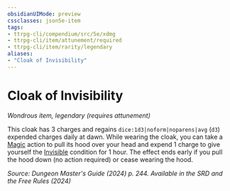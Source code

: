 ```yaml
---
obsidianUIMode: preview
cssclasses: json5e-item
tags:
- ttrpg-cli/compendium/src/5e/xdmg
- ttrpg-cli/item/attunement/required
- ttrpg-cli/item/rarity/legendary
aliases: 
- "Cloak of Invisibility"
---
```

# Cloak of Invisibility
*Wondrous item, legendary (requires attunement)*  



This cloak has 3 charges and regains `dice:1d3|noform|noparens|avg` (`d3`) expended charges daily at dawn. While wearing the cloak, you can take a [Magic](/3-Mechanics/CLI/actions.md#Magic) action to pull its hood over your head and expend 1 charge to give yourself the [Invisible](/3-Mechanics/CLI/conditions.md#Invisible) condition for 1 hour. The effect ends early if you pull the hood down (no action required) or cease wearing the hood.

*Source: Dungeon Master's Guide (2024) p. 244. Available in the <span title='Systems Reference Document (5.2)'>SRD</span> and the Free Rules (2024)*